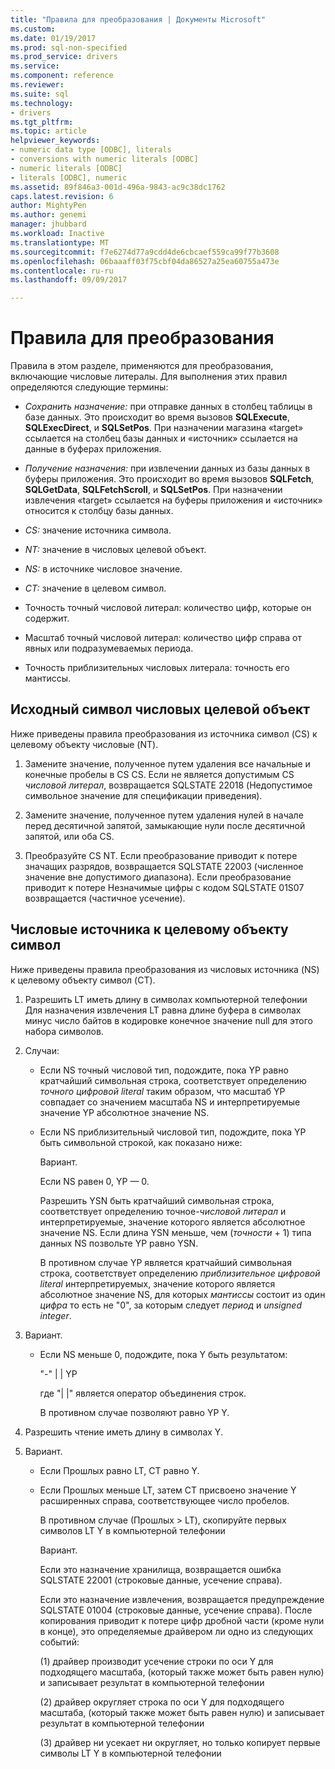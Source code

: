 ```yaml
---
title: "Правила для преобразования | Документы Microsoft"
ms.custom: 
ms.date: 01/19/2017
ms.prod: sql-non-specified
ms.prod_service: drivers
ms.service: 
ms.component: reference
ms.reviewer: 
ms.suite: sql
ms.technology:
- drivers
ms.tgt_pltfrm: 
ms.topic: article
helpviewer_keywords:
- numeric data type [ODBC], literals
- conversions with numeric literals [ODBC]
- numeric literals [ODBC]
- literals [ODBC], numeric
ms.assetid: 89f846a3-001d-496a-9843-ac9c38dc1762
caps.latest.revision: 6
author: MightyPen
ms.author: genemi
manager: jhubbard
ms.workload: Inactive
ms.translationtype: MT
ms.sourcegitcommit: f7e6274d77a9cdd4de6cbcaef559ca99f77b3608
ms.openlocfilehash: 06baaaff03f75cbf04da86527a25ea60755a473e
ms.contentlocale: ru-ru
ms.lasthandoff: 09/09/2017

---
```

# <a name="rules-for-conversions"></a>Правила для преобразования
Правила в этом разделе, применяются для преобразования, включающие числовые литералы. Для выполнения этих правил определяются следующие термины:  
  
-   *Сохранить назначение:* при отправке данных в столбец таблицы в базе данных. Это происходит во время вызовов **SQLExecute**, **SQLExecDirect**, и **SQLSetPos**. При назначении магазина «target» ссылается на столбец базы данных и «источник» ссылается на данные в буферах приложения.  
  
-   *Получение назначения:* при извлечении данных из базы данных в буферы приложения. Это происходит во время вызовов **SQLFetch**, **SQLGetData**, **SQLFetchScroll**, и **SQLSetPos**. При назначении извлечения «target» ссылается на буферы приложения и «источник» относится к столбцу базы данных.  
  
-   *CS:* значение источника символа.  
  
-   *NT:* значение в числовых целевой объект.  
  
-   *NS:* в источнике числовое значение.  
  
-   *CT:* значение в целевом символ.  
  
-   Точность точный числовой литерал: количество цифр, которые он содержит.  
  
-   Масштаб точный числовой литерал: количество цифр справа от явных или подразумеваемых периода.  
  
-   Точность приблизительных числовых литерала: точность его мантиссы.  
  
## <a name="character-source-to-numeric-target"></a>Исходный символ числовых целевой объект  
 Ниже приведены правила преобразования из источника символ (CS) к целевому объекту числовые (NT).  
  
1.  Замените значение, полученное путем удаления все начальные и конечные пробелы в CS CS. Если не является допустимым CS *числовой литерал*, возвращается SQLSTATE 22018 (Недопустимое символьное значение для спецификации приведения).  
  
2.  Замените значение, полученное путем удаления нулей в начале перед десятичной запятой, замыкающие нули после десятичной запятой, или оба CS.  
  
3.  Преобразуйте CS NT. Если преобразование приводит к потере значащих разрядов, возвращается SQLSTATE 22003 (численное значение вне допустимого диапазона). Если преобразование приводит к потере Незначимые цифры с кодом SQLSTATE 01S07 возвращается (частичное усечение).  
  
## <a name="numeric-source-to-character-target"></a>Числовые источника к целевому объекту символ  
 Ниже приведены правила преобразования из числовых источника (NS) к целевому объекту символ (CT).  
  
1.  Разрешить LT иметь длину в символах компьютерной телефонии Для назначения извлечения LT равна длине буфера в символах минус число байтов в кодировке конечное значение null для этого набора символов.  
  
2.  Случаи:  
  
    -   Если NS точный числовой тип, подождите, пока YP равно кратчайший символьная строка, соответствует определению *точного цифровой literal* таким образом, что масштаб YP совпадает со значением масштаба NS и интерпретируемые значение YP абсолютное значение NS.  
  
    -   Если NS приблизительный числовой тип, подождите, пока YP быть символьной строкой, как показано ниже:  
  
         Вариант.  
  
         Если NS равен 0, YP — 0.  
  
         Разрешить YSN быть кратчайший символьная строка, соответствует определению точное-*числовой литерал* и интерпретируемые, значение которого является абсолютное значение NS. Если длина YSN меньше, чем (*точности* + 1) типа данных NS позвольте YP равно YSN.  
  
         В противном случае YP является кратчайший символьная строка, соответствует определению *приблизительное цифровой literal* интерпретируемых, значение которого является абсолютное значение NS, для которых *мантиссы* состоит из один *цифра* то есть не "0", за которым следует *период* и *unsigned integer*.  
  
3.  Вариант.  
  
    -   Если NS меньше 0, подождите, пока Y быть результатом:  
  
         "-" &#124; &#124; YP  
  
         где "&#124; &#124;" является оператор объединения строк.  
  
         В противном случае позволяют равно YP Y.  
  
4.  Разрешить чтение иметь длину в символах Y.  
  
5.  Вариант.  
  
    -   Если Прошлых равно LT, CT равно Y.  
  
    -   Если Прошлых меньше LT, затем CT присвоено значение Y расширенных справа, соответствующее число пробелов.  
  
         В противном случае (Прошлых > LT), скопируйте первых символов LT Y в компьютерной телефонии  
  
         Вариант.  
  
         Если это назначение хранилища, возвращается ошибка SQLSTATE 22001 (строковые данные, усечение справа).  
  
         Если это назначение извлечения, возвращается предупреждение SQLSTATE 01004 (строковые данные, усечение справа). После копирования приводит к потере цифр дробной части (кроме нули в конце), это определяемые драйвером ли одно из следующих событий:  
  
         (1) драйвер производит усечение строки по оси Y для подходящего масштаба, (который также может быть равен нулю) и записывает результат в компьютерной телефонии  
  
         (2) драйвер округляет строка по оси Y для подходящего масштаба, (который также может быть равен нулю) и записывает результат в компьютерной телефонии  
  
         (3) драйвер ни усекает ни округляет, но только копирует первые символы LT Y в компьютерной телефонии

